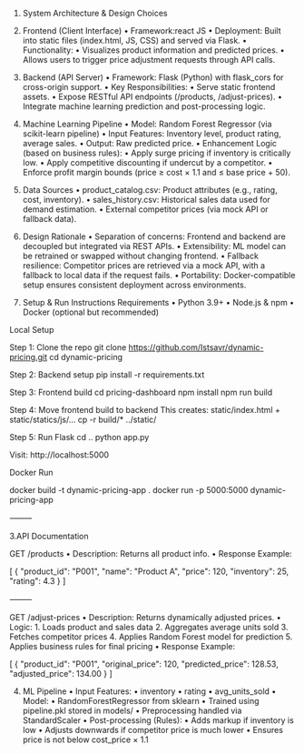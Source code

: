 1. System Architecture & Design Choices

1. Frontend (Client Interface)
	•	Framework:react JS
	•	Deployment: Built into static files (index.html, JS, CSS) and served via Flask.
	•	Functionality:
	•	Visualizes product information and predicted prices.
	•	Allows users to trigger price adjustment requests through API calls.

2. Backend (API Server)
	•	Framework: Flask (Python) with flask_cors for cross-origin support.
	•	Key Responsibilities:
	•	Serve static frontend assets.
	•	Expose RESTful API endpoints (/products, /adjust-prices).
	•	Integrate machine learning prediction and post-processing logic.

3. Machine Learning Pipeline
	•	Model: Random Forest Regressor (via scikit-learn pipeline)
	•	Input Features: Inventory level, product rating, average sales.
	•	Output: Raw predicted price.
	•	Enhancement Logic (based on business rules):
	•	Apply surge pricing if inventory is critically low.
	•	Apply competitive discounting if undercut by a competitor.
	•	Enforce profit margin bounds (price ≥ cost × 1.1 and ≤ base price + 50).

4. Data Sources
	•	product_catalog.csv: Product attributes (e.g., rating, cost, inventory).
	•	sales_history.csv: Historical sales data used for demand estimation.
	•	External competitor prices (via mock API or fallback data).

5. Design Rationale
	•	Separation of concerns: Frontend and backend are decoupled but integrated via REST APIs.
	•	Extensibility: ML model can be retrained or swapped without changing frontend.
	•	Fallback resilience: Competitor prices are retrieved via a mock API, with a fallback to local data if the request fails.
	•	Portability: Docker-compatible setup ensures consistent deployment across environments.



2. Setup & Run Instructions
 Requirements
	•	Python 3.9+
	•	Node.js & npm
	•	Docker (optional but recommended)

Local Setup

Step 1: Clone the repo
git clone https://github.com/Istsavr/dynamic-pricing.git
cd dynamic-pricing

Step 2: Backend setup
pip install -r requirements.txt

Step 3: Frontend build
cd pricing-dashboard
npm install
npm run build

Step 4: Move frontend build to backend
This creates: static/index.html + static/statics/js/...
cp -r build/* ../static/

Step 5: Run Flask
cd ..
python app.py

Visit: http://localhost:5000

Docker Run

docker build -t dynamic-pricing-app .
docker run -p 5000:5000 dynamic-pricing-app


⸻

3.API Documentation

GET /products
	•	Description: Returns all product info.
	•	Response Example:

[
  {
    "product_id": "P001",
    "name": "Product A",
    "price": 120,
    "inventory": 25,
    "rating": 4.3
  }
]


⸻

GET /adjust-prices
	•	Description: Returns dynamically adjusted prices.
	•	Logic:
	1.	Loads product and sales data
	2.	Aggregates average units sold
	3.	Fetches competitor prices
	4.	Applies Random Forest model for prediction
	5.	Applies business rules for final pricing
	•	Response Example:

[
  {
    "product_id": "P001",
    "original_price": 120,
    "predicted_price": 128.53,
    "adjusted_price": 134.00
  }
]




4. ML Pipeline
	•	Input Features:
	•	inventory
	•	rating
	•	avg_units_sold
	•	Model:
	•	RandomForestRegressor from sklearn
	•	Trained using pipeline.pkl stored in models/
	•	Preprocessing handled via StandardScaler
•	Post-processing (Rules):
	•	Adds markup if inventory is low
	•	Adjusts downwards if competitor price is much lower
	•	Ensures price is not below cost_price × 1.1
